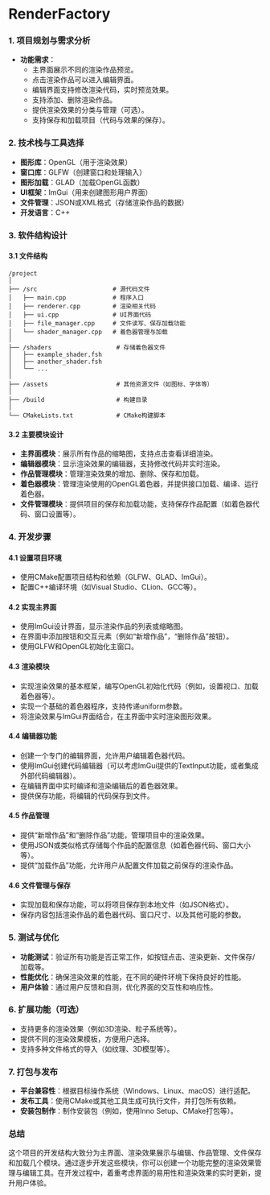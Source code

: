 # RenderFactory

### 1. 项目规划与需求分析
- **功能需求**：
  - 主界面展示不同的渲染作品预览。
  - 点击渲染作品可以进入编辑界面。
  - 编辑界面支持修改渲染代码，实时预览效果。
  - 支持添加、删除渲染作品。
  - 提供渲染效果的分类与管理（可选）。
  - 支持保存和加载项目（代码与效果的保存）。

### 2. 技术栈与工具选择
- **图形库**：OpenGL（用于渲染效果）
- **窗口库**：GLFW（创建窗口和处理输入）
- **图形加载**：GLAD（加载OpenGL函数）
- **UI框架**：ImGui（用来创建图形用户界面）
- **文件管理**：JSON或XML格式（存储渲染作品的数据）
- **开发语言**：C++

### 3. 软件结构设计
#### 3.1 文件结构
```
/project
│
├── /src                     # 源代码文件
│   ├── main.cpp             # 程序入口
│   ├── renderer.cpp         # 渲染相关代码
│   ├── ui.cpp               # UI界面代码
│   ├── file_manager.cpp     # 文件读写、保存加载功能
│   └── shader_manager.cpp   # 着色器管理与加载
│
├── /shaders                  # 存储着色器文件
│   ├── example_shader.fsh
│   ├── another_shader.fsh
│   └── ...
│
├── /assets                   # 其他资源文件（如图标、字体等）
│
├── /build                    # 构建目录
│
└── CMakeLists.txt            # CMake构建脚本
```

#### 3.2 主要模块设计
- **主界面模块**：展示所有作品的缩略图，支持点击查看详细渲染。
- **编辑器模块**：显示渲染效果的编辑器，支持修改代码并实时渲染。
- **作品管理模块**：管理渲染效果的增加、删除、保存和加载。
- **着色器模块**：管理渲染使用的OpenGL着色器，并提供接口加载、编译、运行着色器。
- **文件管理模块**：提供项目的保存和加载功能，支持保存作品配置（如着色器代码、窗口设置等）。

### 4. 开发步骤
#### 4.1 设置项目环境
- 使用CMake配置项目结构和依赖（GLFW、GLAD、ImGui）。
- 配置C++编译环境（如Visual Studio、CLion、GCC等）。

#### 4.2 实现主界面
- 使用ImGui设计界面，显示渲染作品的列表或缩略图。
- 在界面中添加按钮和交互元素（例如“新增作品”，“删除作品”按钮）。
- 使用GLFW和OpenGL初始化主窗口。

#### 4.3 渲染模块
- 实现渲染效果的基本框架，编写OpenGL初始化代码（例如，设置视口、加载着色器等）。
- 实现一个基础的着色器程序，支持传递uniform参数。
- 将渲染效果与ImGui界面结合，在主界面中实时渲染图形效果。

#### 4.4 编辑器功能
- 创建一个专门的编辑界面，允许用户编辑着色器代码。
- 使用ImGui创建代码编辑器（可以考虑ImGui提供的TextInput功能，或者集成外部代码编辑器）。
- 在编辑界面中实时编译和渲染编辑后的着色器效果。
- 提供保存功能，将编辑的代码保存到文件。

#### 4.5 作品管理
- 提供“新增作品”和“删除作品”功能，管理项目中的渲染效果。
- 使用JSON或类似格式存储每个作品的配置信息（如着色器代码、窗口大小等）。
- 提供“加载作品”功能，允许用户从配置文件加载之前保存的渲染作品。

#### 4.6 文件管理与保存
- 实现加载和保存功能，可以将项目保存到本地文件（如JSON格式）。
- 保存内容包括渲染作品的着色器代码、窗口尺寸、以及其他可能的参数。

### 5. 测试与优化
- **功能测试**：验证所有功能是否正常工作，如按钮点击、渲染更新、文件保存/加载等。
- **性能优化**：确保渲染效果的性能，在不同的硬件环境下保持良好的性能。
- **用户体验**：通过用户反馈和自测，优化界面的交互性和响应性。

### 6. 扩展功能（可选）
- 支持更多的渲染效果（例如3D渲染、粒子系统等）。
- 提供不同的渲染效果模板，方便用户选择。
- 支持多种文件格式的导入（如纹理、3D模型等）。

### 7. 打包与发布
- **平台兼容性**：根据目标操作系统（Windows、Linux、macOS）进行适配。
- **发布工具**：使用CMake或其他工具生成可执行文件，并打包所有依赖。
- **安装包制作**：制作安装包（例如，使用Inno Setup、CMake打包等）。

### 总结
这个项目的开发结构大致分为主界面、渲染效果展示与编辑、作品管理、文件保存和加载几个模块。通过逐步开发这些模块，你可以创建一个功能完整的渲染效果管理与编辑工具。在开发过程中，着重考虑界面的易用性和渲染效果的实时更新，提升用户体验。

